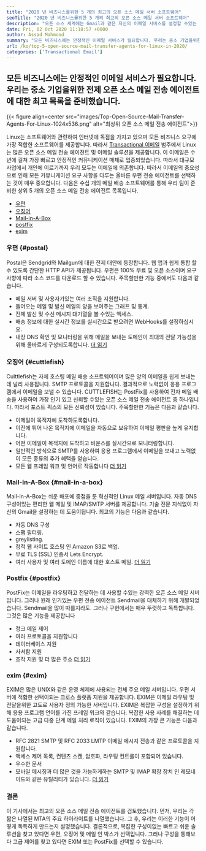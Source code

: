 ```yaml
---
title: "2020 년 비즈니스를위한 5 개의 최고의 오픈 소스 메일 서버 소프트웨어" 
seoTitle: "2020 년 비즈니스를위한 5 개의 최고의 오픈 소스 메일 서버 소프트웨어" 
description: "오픈 소스 세계에는 Gmail과 같은 자신의 이메일 서비스를 설정할 수있는 많은 인기있는 우편 전송 에이전트가 있습니다. 상위 5 개 메일 서버를 선정했습니다." 
date: Fri, 02 Oct 2020 11:18:57 +0000
author: Assad Mahmood
summary: "모든 비즈니스에는 안정적인 이메일 서비스가 필요합니다. 우리는 중소 기업을위한 전제 오픈 소스 메일 전송 에이전트에 대한 최고 목록을 준비했습니다." 
url: /ko/top-5-open-source-mail-transfer-agents-for-linux-in-2020/
categories: ['Transactional Email']
---
```


## 모든 비즈니스에는 안정적인 이메일 서비스가 필요합니다. 우리는 중소 기업을위한 전제 오픈 소스 메일 전송 에이전트에 대한 최고 목록을 준비했습니다.

{{< figure align=center src="images/Top-Open-Source-Mail-Transfer-Agents-For-Linux-1024x536.png" alt="최상위 오픈 소스 메일 전송 에이전트">}}

Linux는 소프트웨어와 관련하여 인터넷에 독점을 가지고 있으며 모든 비즈니스 요구에 가장 적합한 소프트웨어를 제공합니다. 따라서 [Transactional 이메일][1] 범주에서 Linux는 많은 오픈 소스 메일 전송 에이전트 및 이메일 솔루션을 제공합니다.
이 이메일은 수년에 걸쳐 가장 빠르고 안정적인 커뮤니케이션 매체로 입증되었습니다. 따라서 대규모 사업에서 개인에 이르기까지 우리 모두는 이메일에 의존합니다. 따라서 이메일의 중요성으로 인해 모든 커뮤니케이션 요구 사항을 다루는 올바른 우편 전송 에이전트를 선택하는 것이 매우 중요합니다.
다음은 수십 개의 메일 배송 소프트웨어를 통해 우리 팀이 준비한 상위 5 개의 오픈 소스 메일 전송 에이전트 목록입니다.
  * [우편][2]
  * [오징어][3]
  * [Mail-in-A-Box][4]
  * [postfix][5]
  * [exim][6]


### **우편** {#postal}

Postal은 Sendgrid와 Mailgun에 대한 전제 대안에 등장합니다. 웹 앱과 쉽게 통합 할 수 있도록 간단한 HTTP API가 제공됩니다. 우편은 100% 무료 및 오픈 소스이며 요구 사항에 따라 소스 코드를 다운로드 할 수 있습니다.
주목할만한 기능 중에서도 다음과 같습니다.
  * 메일 서버 및 사용자가있는 여러 조직을 지원합니다.
  * 들어오는 메일 및 발신 메일의 양을 보여주는 그래프 및 통계.
  * 전체 발신 및 수신 메시지 대기열을 볼 수있는 액세스.
  * 배송 정보에 대한 실시간 정보를 실시간으로 받으려면 WebHooks를 설정하십시오.
  * 내장 DNS 확인 및 모니터링을 위해 메일을 보내는 도메인이 최대의 전달 가능성을 위해 올바르게 구성되도록합니다.
    [더 읽기][7]


### **오징어** {#cuttlefish}

Culttlefish는 자체 호스팅 메일 배송 소프트웨어이며 많은 양의 이메일을 쉽게 보내는 데 널리 사용됩니다. SMTP 프로토콜을 지원합니다. 결과적으로 노력없이 응용 프로그램에서 이메일을 보낼 수 있습니다. CUTTLEFISH는 PostFix를 사용하여 전자 메일 배송을 사용하여 가장 인기 있고 신뢰할 수있는 오픈 소스 메일 전송 에이전트 중 하나입니다. 따라서 포스트 픽스의 모든 신뢰성이 있습니다.
주목할만한 기능은 다음과 같습니다.
  * 이메일이 목적지에 도착하도록합니다.
  * 이전에 튀어 나온 목적지에 이메일을 자동으로 보유하여 이메일 평판을 높게 유지합니다.
  * 어떤 이메일이 목적지에 도착하고 바운스를 실시간으로 모니터링합니다.
  * 일반적인 방식으로 SMTP를 사용하여 응용 프로그램에서 이메일을 보내고 노력없이 모든 종류의 추가 혜택을 얻습니다.
  * 모든 웹 프레임 워크 및 언어로 작동합니다
    [더 읽기][8]


### **Mail-in-A-Box** {#mail-in-a-box}

Mail-in-A-Box는 쉬운 배포에 중점을 둔 혁신적인 Linux 메일 서버입니다. 자동 DNS 구성이있는 편리한 웹 메일 및 IMAP/SMTP 서버를 제공합니다. 기술 전문 지식없이 자신의 Gmail을 설정하는 데 도움이됩니다. 최고의 기능은 다음과 같습니다.
  * 자동 DNS 구성
  * 스팸 필터링.
  * greylisting.
  * 정적 웹 사이트 호스팅 인 Amazon S3로 백업.
  * 무료 TLS (SSL) 인증서 Lets Encrypt.
  * 여러 사용자 및 여러 도메인 이름에 대한 호스트 메일.
    [더 읽기][9]


### **Postfix** {#postfix}

PostFix는 이메일을 라우팅하고 전달하는 데 사용할 수있는 강력한 오픈 소스 메일 서버입니다. 그러나 원래 인기있는 우편 전송 에이전트 Sendmail을 대체하기 위해 개발되었습니다. Sendmail을 많이 따를지라도. 그러나 구현에서는 매우 뚜렷하고 독특합니다. 그것은 많은 기능을 제공합니다
  * 정크 메일 제어
  * 여러 프로토콜을 지원합니다
  * 데이터베이스 지원
  * 사서함 지원
  * 조작 지원 및 더 많은 주소
    [더 읽기][10]


### **exim** {#exim}

EXIM은 많은 UNIX와 같은 운영 체제에 사용되는 전체 주요 메일 서버입니다. 우편 서버에 적합한 선택이되는 크로스 플랫폼 지원을 제공합니다. EXIM은 이메일 라우팅 및 전달을위한 고도로 사용자 정의 가능한 서버입니다. EXIM은 복잡한 구성을 설정하기 위해 응용 프로그램 언어를 가진 프레임 워크와 같습니다. 복잡한 사용 사례를 해결하는 데 도움이되는 고급 다중 단계 메일 처리 로직이 있습니다. EXIM의 가장 큰 기능은 다음과 같습니다.
  * RFC 2821 SMTP 및 RFC 2033 LMTP 이메일 메시지 전송과 같은 프로토콜을 지원합니다.
  * 액세스 제어 목록, 컨텐츠 스캔, 암호화, 라우팅 컨트롤이 포함되어 있습니다.
  * 우수한 문서
  * 모바일 메시징과 더 많은 것을 가능하게하는 SMTP 및 IMAP 확장 장치 인 레모네이드와 같은 유틸리티가 있습니다.
    [더 읽기][11]

### 결론
이 기사에서는 최고의 오픈 소스 메일 전송 에이전트를 검토했습니다. 먼저, 우리는 각 짧은 나열된 MTA의 주요 하이라이트를 나열했습니다. 그 후, 우리는 이러한 기능이 어떻게 독특하게 만드는지 설명했습니다. 결론적으로, 복잡한 구성이없는 빠르고 쉬운 솔루션을 찾고 있다면 우편, 오징어 및 메일 인 박스가 선택입니다. 그러나 구성을 통해보다 고급 제어를 찾고 있다면 EXIM 또는 PostFix를 선택할 수 있습니다.



[1]: https://products.containerize.com/transactional-email
[2]: #postal
[3]: #cuttlefish
[4]: #mail-in-a-box
[5]: #postfix
[6]: #exim
[7]: https://products.containerize.com/transactional-email/postal
[8]: https://products.containerize.com/transactional-email/cuttlefish
[9]: https://products.containerize.com/transactional-email/mail-in-a-box
[10]: https://products.containerize.com/transactional-email/postfix
[11]: https://products.containerize.com/transactional-email/exim
